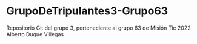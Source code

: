 # GrupoDeTripulantes3-Grupo63
Repositorio Git del grupo 3, perteneciente al grupo 63 de Misión Tic 2022
Alberto Duque Villegas